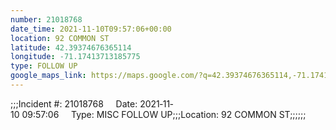 ```yaml
---
number: 21018768
date_time: 2021-11-10T09:57:06+00:00
location: 92 COMMON ST
latitude: 42.39374676365114
longitude: -71.17413713185775
type: FOLLOW UP
google_maps_link: https://maps.google.com/?q=42.39374676365114,-71.17413713185775
---
```


;;;Incident #: 21018768     Date: 2021‐11‐10 09:57:06     Type: MISC FOLLOW UP;;;Location: 92 COMMON ST;;;;;;
